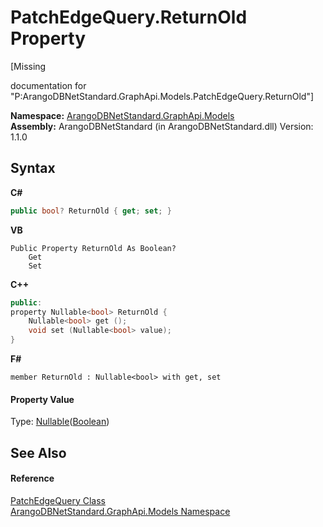 # PatchEdgeQuery.ReturnOld Property 
 

\[Missing <summary> documentation for "P:ArangoDBNetStandard.GraphApi.Models.PatchEdgeQuery.ReturnOld"\]

**Namespace:**&nbsp;<a href="6fb2338d-d8f7-f9c1-2056-1702fe9bf954">ArangoDBNetStandard.GraphApi.Models</a><br />**Assembly:**&nbsp;ArangoDBNetStandard (in ArangoDBNetStandard.dll) Version: 1.1.0

## Syntax

**C#**<br />
``` C#
public bool? ReturnOld { get; set; }
```

**VB**<br />
``` VB
Public Property ReturnOld As Boolean?
	Get
	Set
```

**C++**<br />
``` C++
public:
property Nullable<bool> ReturnOld {
	Nullable<bool> get ();
	void set (Nullable<bool> value);
}
```

**F#**<br />
``` F#
member ReturnOld : Nullable<bool> with get, set

```


#### Property Value
Type: <a href="https://docs.microsoft.com/dotnet/api/system.nullable-1" target="_blank" rel="noopener noreferrer">Nullable</a>(<a href="https://docs.microsoft.com/dotnet/api/system.boolean" target="_blank" rel="noopener noreferrer">Boolean</a>)

## See Also


#### Reference
<a href="dc8a013a-fc54-e83a-dfda-5aad6d54697c">PatchEdgeQuery Class</a><br /><a href="6fb2338d-d8f7-f9c1-2056-1702fe9bf954">ArangoDBNetStandard.GraphApi.Models Namespace</a><br />